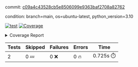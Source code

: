 commit: [c09a4c43528cb5e8506099e9363baf2708a82762](https://github.com/rcmdnk/python-template/tree/c09a4c43528cb5e8506099e9363baf2708a82762)

condition: branch=main, os=ubuntu-latest, python_version=3.10

[![test](https://github.com/rcmdnk/python-template/actions/workflows/test.yml/badge.svg)](https://github.com/rcmdnk/python-template/actions/runs/12268573210)
<a href="https://github.com/rcmdnk/python-template/blob/c09a4c43528cb5e8506099e9363baf2708a82762/README.md"><img alt="Coverage" src="https://img.shields.io/badge/Coverage-100%25-brightgreen.svg" /></a><details><summary>Coverage Report </summary><table><tr><th>File</th><th>Stmts</th><th>Miss</th><th>Cover</th></tr><tbody><tr><td><b>TOTAL</b></td><td><b>4</b></td><td><b>0</b></td><td><b>100%</b></td></tr></tbody></table></details>

| Tests | Skipped | Failures | Errors | Time |
| ----- | ------- | -------- | -------- | ------------------ |
| 2 | 0 :zzz: | 0 :x: | 0 :fire: | 0.725s :stopwatch: |

